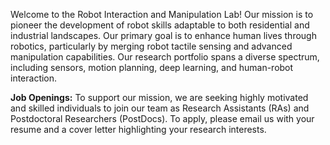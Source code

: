 ---
---

<!-- # The Elli Papaemmanuil Lab -->

Welcome to the Robot Interaction and Manipulation Lab! Our mission is to pioneer the development of robot skills adaptable to both residential and industrial landscapes. Our primary goal is to enhance human lives through robotics, particularly by merging robot tactile sensing and advanced manipulation capabilities. Our research portfolio spans a diverse spectrum, including sensors, motion planning, deep learning, and human-robot interaction.

<!-- {%
  include figure.html
  image="images/papaemmanuil-lab.jpg"
  caption="Papaemmanuil Lab at Memorial Sloan Kettering Cancer Center. 2019."
  link="team"
  width="1000px"
%} -->

<!-- {% include section.html %}-->

<!-- {% capture text %} -->

<!-- We conduct research at three levels. Firstly we perform **systematic genome profiling** of large (>1000) and well-annotated patient cohorts to characterize genetic and clinical inter-relationships. We use advanced statistical modeling to study genotype-phenotype and genotype-outcome relationships as a framework for the development of molecularly guided clinical decision support algorithms to support diagnosis and prognostication of cancer patients. Such population based analysis, enable us to identify genotype combinations that are critical to disease biology, or that associate strongly with clinical presentation, response to treatment and overall survival. -->

<!-- These studies empower our second level research. We use population data to **characterize disease associated, outcome defining and treatment informing genotypes**. We select representative samples for detailed molecular phenotyping using integrative genomic and cell based assays to single cell characterizations. -->

<!-- Last, we perform detailed **clonal heterogeneity tracking studies**. We profile temporally as well as spatially separated samples (diagnosis, pre-treatment, post treatment) to quantify changing clonal phylogenies, during disease progression, or in response to therapeutic intervention. -->

<!-- {%
  include button.html
  link="research"
  text="See our publications"
  icon="fa-solid fa-arrow-right"
  flip=true
  style="bare"
%} -->

<!-- {% endcapture %} -->

<!-- {%
  include feature.html
  image="images/elli-maria.png"
  link="research"
  title="Our Research"
  text=text
  width="500px"
  className="feature-image large"
%} -->

<!-- {% capture text %} -->

<!-- We are driving the Pediatrics Precision Medicine Initiative for the Department of Pediatrics, and support clinical translational research for the Center for Heme Malignancies at MSK.

We benefit from a fully resourced computational and research environment. We have access to state-of-the-art computing and laboratory facilities to support truly ambitious and innovative research. -->

<!-- {%
  include button.html
  link="tools"
  text="Browse our tools"
  icon="fa-solid fa-arrow-right"
  flip=true
  style="bare"
%} -->

<!-- {% endcapture %} -->

<!-- {%
  include feature.html
  image="images/kids1.jpg"
  link="tools"
  title="Our Projects"
  flip=true
  style="bare"
  text=text
%} -->

<!-- {% capture text %} -->

<!-- We like to perform ambitious research, but operate in a fun, collaborative, and team-oriented environment, and we are strongly committed to mentoring young scientists through internal and international internship schemes. --> 

**Job Openings:** To support our mission, we are seeking highly motivated and skilled individuals to join our team as Research Assistants (RAs) and Postdoctoral Researchers (PostDocs). To apply, please email us with your resume and a cover letter highlighting your research interests.




<!-- {%
  include button.html
  link="team"
  text="Meet our team"
  icon="fa-solid fa-arrow-right"
  flip=true
  style="bare"
%} -->

<!-- {% endcapture %} -->

<!-- {%
  include feature.html
  image="images/lab-edge.jpg"
  link="team"
  title="Our Team"
  text=text
%} -->
